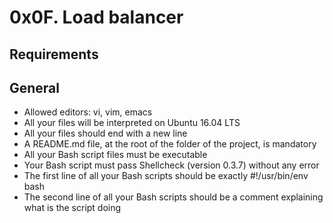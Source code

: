 0x0F. Load balancer
===================
Requirements
------------
General
-------
+    Allowed editors: vi, vim, emacs
+    All your files will be interpreted on Ubuntu 16.04 LTS
+    All your files should end with a new line
+    A README.md file, at the root of the folder of the project, is mandatory
+    All your Bash script files must be executable
+    Your Bash script must pass Shellcheck (version 0.3.7) without any error
+    The first line of all your Bash scripts should be exactly #!/usr/bin/env bash
+    The second line of all your Bash scripts should be a comment explaining what is the script doing
